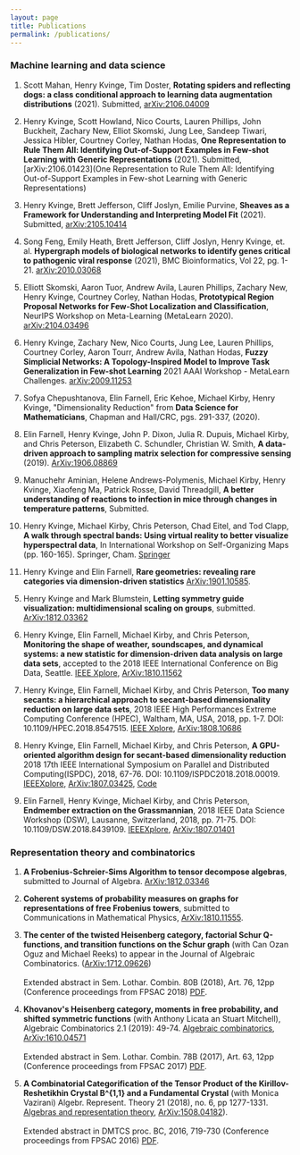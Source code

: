 ```yaml
---
layout: page
title: Publications
permalink: /publications/
---
```

### Machine learning and data science

1. Scott Mahan, Henry Kvinge, Tim Doster, **Rotating spiders and reflecting dogs: a class conditional approach to learning data augmentation distributions** (2021). Submitted, [arXiv:2106.04009](https://arxiv.org/abs/2106.04009)

2. Henry Kvinge, Scott Howland, Nico Courts, Lauren Phillips, John Buckheit, Zachary New, Elliot Skomski, Jung Lee, Sandeep Tiwari, Jessica Hibler, Courtney Corley, Nathan Hodas, **One Representation to Rule Them All: Identifying Out-of-Support Examples in Few-shot Learning with Generic Representations** (2021). Submitted, [arXiv:2106.01423](One Representation to Rule Them All: Identifying Out-of-Support Examples in Few-shot Learning with Generic Representations)

3. Henry Kvinge, Brett Jefferson, Cliff Joslyn, Emilie Purvine, **Sheaves as a Framework for Understanding and Interpreting Model Fit** (2021). Submitted, [arXiv:2105.10414](https://arxiv.org/abs/2105.10414)

4. Song Feng, Emily Heath, Brett Jefferson, Cliff Joslyn, Henry Kvinge, et. al. **Hypergraph models of biological networks to identify genes critical to pathogenic viral response** (2021), BMC Bioinformatics, Vol 22, pg. 1-21. [arXiv:2010.03068](https://arxiv.org/abs/2010.03068)

5. Elliott Skomski, Aaron Tuor, Andrew Avila, Lauren Phillips, Zachary New, Henry Kvinge, Courtney Corley, Nathan Hodas, **Prototypical Region Proposal Networks for Few-Shot Localization and Classification**, NeurIPS Workshop on Meta-Learning (MetaLearn 2020). [arXiv:2104.03496](https://arxiv.org/abs/2104.03496)

6. Henry Kvinge, Zachary New, Nico Courts, Jung Lee, Lauren Phillips, Courtney Corley, Aaron Tourr, Andrew Avila, Nathan Hodas, **Fuzzy Simplicial Networks: A Topology-Inspired Model to Improve Task Generalization in Few-shot Learning** 2021 AAAI Workshop - MetaLearn Challenges. [arXiv:2009.11253](https://arxiv.org/abs/2009.11253)

7. Sofya Chepushtanova, Elin Farnell, Eric Kehoe, Michael Kirby, Henry Kvinge, "Dimensionality Reduction" from **Data Science for Mathematicians**, Chapman and Hall/CRC, pgs. 291-337, (2020).

1. Elin Farnell, Henry Kvinge, John P. Dixon, Julia R. Dupuis, Michael Kirby, and Chris Peterson, Elizabeth C. Schundler, Christian W. Smith, **A data-driven approach to sampling matrix selection for compressive sensing** (2019). [ArXiv:1906.08869](https://arxiv.org/abs/1906.08869)

2. Manuchehr Aminian, Helene Andrews-Polymenis, Michael Kirby, Henry Kvinge, Xiaofeng Ma, Patrick Rosse, David Threadgill, **A better understanding of reactions to infection in mice through changes in temperature patterns**, Submitted.

3. Henry Kvinge, Michael Kirby, Chris Peterson, Chad Eitel, and Tod Clapp, **A walk through spectral bands: Using virtual reality to better visualize hyperspectral data**, In International Workshop on Self-Organizing Maps (pp. 160-165). Springer, Cham. [Springer](https://link.springer.com/chapter/10.1007/978-3-030-19642-4_16)

4. Henry Kvinge and Elin Farnell, **Rare geometries: revealing rare categories via dimension-driven statistics** [ArXiv:1901.10585](https://arxiv.org/abs/1901.10585).
<!--- 3. Henry Kvinge, Elin Farnell, Michael Kirby, and Chris Peterson, **More chemical detection through less sampling: amplifying chemical signals in hyperspectral data cubes through compressive sensing**, to appear in SPIE: Defense + Commercial Sensing, (2019).
-->
<!--- 5. Elin Farnell, Henry Kvinge, Michael Kirby, and Chris Peterson, **Total Variation vs L1-regularization: A Comparison of Compressive Sensing Optimization Methods for Chemical Detection**, to appear in SPIE: Defense + Commercial Sensing, (2019).
-->

5. Henry Kvinge and Mark Blumstein, **Letting symmetry guide visualization: multidimensional scaling on groups**, submitted. [ArXiv:1812.03362](https://arxiv.org/abs/1812.03362)

6. Henry Kvinge, Elin Farnell, Michael Kirby, and Chris Peterson, **Monitoring the shape of weather, soundscapes, and dynamical systems: a new statistic for dimension-driven data analysis on large data sets**, accepted to the 2018 IEEE International Conference on Big Data, Seattle. [IEEE Xplore](https://ieeexplore.ieee.org/document/8622365), [ArXiv:1810.11562](https://arxiv.org/abs/1810.11562)

7.  Henry Kvinge, Elin Farnell, Michael Kirby, and Chris Peterson, **Too many secants: a hierarchical approach to secant-based dimensionality reduction on large data sets**, 2018 IEEE High Performances Extreme Computing Conference (HPEC), Waltham, MA, USA, 2018, pp. 1-7. DOI: 10.1109/HPEC.2018.8547515. [IEEE Xplore](https://ieeXplore.ieee.org/document/8547515), [ArXiv:1808.10686](https://arxiv.org/abs/1808.01686)

8. Henry Kvinge, Elin Farnell, Michael Kirby, and Chris Peterson, **A GPU-oriented algorithm design for secant-based dimensionality reduction**
2018 17th IEEE International Symposium on Parallel and Distributed Computing(ISPDC), 2018,
67-76. DOI: 10.1109/ISPDC2018.2018.00019.
 [IEEEXplore](https://ieeXplore.ieee.org/document/8452022/), [ArXiv:1807.03425](https://arxiv.org/abs/1807.03425), [Code](https://github.com/hkvinge/Secant-avoidance-projection-algorithm)

9. Elin Farnell, Henry Kvinge, Michael Kirby, and Chris Peterson, **Endmember extraction on the Grassmannian**, 2018 IEEE Data Science Workshop (DSW), Lausanne, Switzerland, 2018, pp. 71-75. DOI: 10.1109/DSW.2018.8439109. [IEEEXplore](https://ieeXplore.ieee.org/document/8439109/), [ArXiv:1807.01401](https://arxiv.org/abs/1807.01401)

### Representation theory and combinatorics

1. **A Frobenius-Schreier-Sims Algorithm to tensor decompose algebras**, submitted to Journal of Algebra. [ArXiv:1812.03346](https://arxiv.org/abs/1812.03346)

2. **Coherent systems of probability measures on graphs for representations of free Frobenius towers**, submitted to Communications in Mathematical Physics, [ArXiv:1810.11555](https://arxiv.org/abs/1810.11555).

3. **The center of the twisted Heisenberg category, factorial Schur Q-functions, and transition functions on the Schur graph** 
(with Can Ozan Oguz and Michael Reeks) to appear in the Journal of Algebraic Combinatorics. ([ArXiv:1712.09626](https://arxiv.org/abs/1712.09626)) <br/><br/>Extended abstract in Sem. Lothar. Combin. 80B (2018), Art. 76, 12pp (Conference proceedings from FPSAC 2018) [PDF](https://www.mat.univie.ac.at/~slc/wpapers/FPSAC2018/FPSAC2018.html). 

4. **Khovanov's Heisenberg category, moments in free probability, and shifted symmetric functions** (with Anthony Licata an Stuart Mitchell), Algebraic Combinatorics 2.1 (2019): 49-74. [Algebraic combinatorics](https://alco.centre-mersenne.org/item/ALCO_2019__2_1_49_0/), [ArXiv:1610.04571](https://arxiv.org/abs/1610.04571)<br/><br/>Extended abstract in Sem. Lothar. Combin. 78B (2017), Art. 63, 12pp (Conference proceedings from FPSAC 2017) [PDF](https://www.mat.univie.ac.at/~slc/wpapers/FPSAC2017/FPSAC2017.html).

5. **A Combinatorial Categorification of the Tensor Product of the Kirillov-Reshetikhin Crystal B^{1,1} and a Fundamental Crystal** (with Monica Vazirani) Algebr. Represent. Theory 21 (2018), no. 6, pp 1277-1331. [Algebras and representation theory](https://link.springer.com/article/10.1007/s10468-017-9747-3), [ArXiv:1508.04182](https://arxiv.org/abs/1508.04182)).<br/><br/>Extended abstract in DMTCS proc. BC, 2016, 719-730 (Conference proceedings from FPSAC 2016) [PDF](https://fpsac2016.sciencesconf.org/browse/author).


